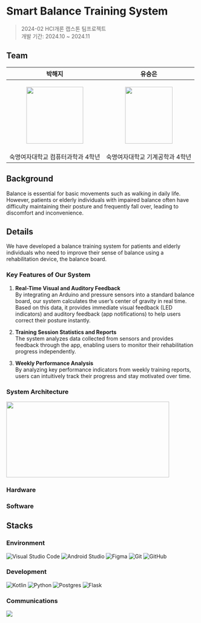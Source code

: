 # Smart Balance Training System

>2024-02 HCI개론 캡스톤 팀프로젝트\
개발 기간: 2024.10 ~ 2024.11

## Team

| 박해지 | 유승은 | 
| --- | --- | 
| <p align="center"><img src="https://i.postimg.cc/NFWsq98V/image.jpg" width="150" height="150"/></p>| <p align="center"><img src="https://i.postimg.cc/HkSMcHmL/img-character01.png" width="125" height="150"/></p>| 
| 숙명여자대학교 컴퓨터과학과 4학년 | 숙명여자대학교 기계공학과 4학년 |


## Background
Balance is essential for basic movements such as walking in daily life. However, patients or elderly individuals with impaired balance often have difficulty maintaining their posture and frequently fall over, leading to discomfort and inconvenience.

## Details
We have developed a balance training system for patients and elderly individuals who need to improve their sense of balance using a rehabilitation device, the balance board.

### Key Features of Our System
1. **Real-Time Visual and Auditory Feedback**\
By integrating an Arduino and pressure sensors into a standard balance board, our system calculates the user’s center of gravity in real time. Based on this data, it provides immediate visual feedback (LED indicators) and auditory feedback (app notifications) to help users correct their posture instantly.

2. **Training Session Statistics and Reports**\
The system analyzes data collected from sensors and provides feedback through the app, enabling users to monitor their rehabilitation progress independently.

3. **Weekly Performance Analysis**\
By analyzing key performance indicators from weekly training reports, users can intuitively track their progress and stay motivated over time.


### System Architecture
<img src="https://i.postimg.cc/c1KNmfvd/2025-03-22-3-28-38.png" width="430" height="200"/>


### Hardware



### Software


## Stacks
### Environment
![Visual Studio Code](https://img.shields.io/badge/Visual%20Studio%20Code-0078d7.svg?style=for-the-badge&logo=visual-studio-code&logoColor=white)
![Android Studio](https://img.shields.io/badge/android%20studio-346ac1?style=for-the-badge&logo=android%20studio&logoColor=white)
![Figma](https://img.shields.io/badge/figma-%23F24E1E.svg?style=for-the-badge&logo=figma&logoColor=white)
![Git](https://img.shields.io/badge/git-%23F05033.svg?style=for-the-badge&logo=git&logoColor=white)
![GitHub](https://img.shields.io/badge/github-%23121011.svg?style=for-the-badge&logo=github&logoColor=white)

### Development
![Kotlin](https://img.shields.io/badge/kotlin-%237F52FF.svg?style=for-the-badge&logo=kotlin&logoColor=white)
![Python](https://img.shields.io/badge/python-3670A0?style=for-the-badge&logo=python&logoColor=ffdd54)
![Postgres](https://img.shields.io/badge/postgres-%23316192.svg?style=for-the-badge&logo=postgresql&logoColor=white)
![Flask](https://img.shields.io/badge/flask-%23000.svg?style=for-the-badge&logo=flask&logoColor=white)

### Communications
<img src="https://camo.githubusercontent.com/9a590df5c8f036b6e902a198e3fcc4309216fcdb58967888f250d92ace816c02/68747470733a2f2f696d672e736869656c64732e696f2f62616467652f476f6f676c654d6565742d3030383937423f7374796c653d666f722d7468652d6261646765266c6f676f3d476f6f676c652532304d656574266c6f676f436f6c6f723d7768697465"/>


